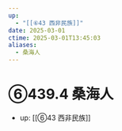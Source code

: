 ```yaml
---
up:
  - "[[⑥43 西非民族]]"
date: 2025-03-01
ctime: 2025-03-01T13:45:03
aliases:
  - 桑海人
---
```


# ⑥439.4 桑海人

- up: [[⑥43 西非民族]]
